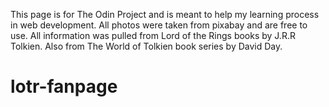 This page is for The Odin Project and is meant to help my learning process in web development. 
All photos were taken from pixabay and are free to use. 
All information was pulled from Lord of the Rings books by J.R.R Tolkien. Also from The World of Tolkien book series by David Day.
# lotr-fanpage